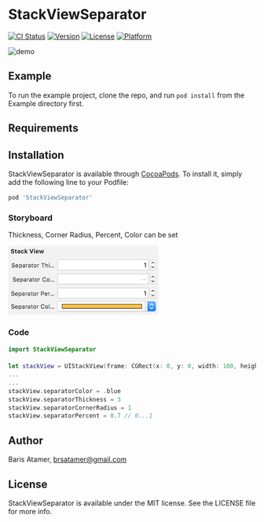 # StackViewSeparator

[![CI Status](http://img.shields.io/travis/barisatamer/StackViewSeparator.svg?style=flat)](https://travis-ci.org/barisatamer/StackViewSeparator)
[![Version](https://img.shields.io/cocoapods/v/StackViewSeparator.svg?style=flat)](http://cocoapods.org/pods/StackViewSeparator)
[![License](https://img.shields.io/cocoapods/l/StackViewSeparator.svg?style=flat)](http://cocoapods.org/pods/StackViewSeparator)
[![Platform](https://img.shields.io/cocoapods/p/StackViewSeparator.svg?style=flat)](http://cocoapods.org/pods/StackViewSeparator)

![demo](https://i.imgur.com/X8mTuIQ.gif)

## Example

To run the example project, clone the repo, and run `pod install` from the Example directory first.

## Requirements

## Installation

StackViewSeparator is available through [CocoaPods](http://cocoapods.org). To install
it, simply add the following line to your Podfile:

```ruby
pod 'StackViewSeparator'
```

### Storyboard
Thickness, Corner Radius, Percent, Color can be set 

![](Images/storyboard_designables.png)

### Code
```swift
import StackViewSeparator

let stackView = UIStackView(frame: CGRect(x: 0, y: 0, width: 100, height: 100))
...
...
stackView.separatorColor = .blue
stackView.separatorThickness = 3
stackView.separatorCornerRadius = 1
stackView.separatorPercent = 0.7 // 0...1 
```

## Author

Baris Atamer, brsatamer@gmail.com

## License

StackViewSeparator is available under the MIT license. See the LICENSE file for more info.
